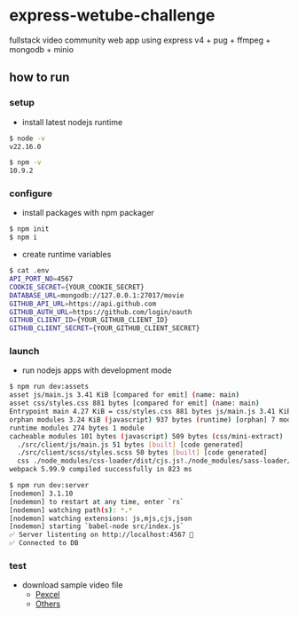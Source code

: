 # express-wetube-challenge

fullstack video community web app using express v4 + pug + ffmpeg + mongodb + minio

## how to run

### setup

- install latest nodejs runtime

```sh
$ node -v
v22.16.0

$ npm -v
10.9.2
```

### configure

- install packages with npm packager

```sh
$ npm init
$ npm i
```

- create runtime variables

```sh
$ cat .env
API_PORT_NO=4567
COOKIE_SECRET={YOUR_COOKIE_SECRET}
DATABASE_URL=mongodb://127.0.0.1:27017/movie
GITHUB_API_URL=https://api.github.com
GITHUB_AUTH_URL=https://github.com/login/oauth
GITHUB_CLIENT_ID={YOUR_GITHUB_CLIENT_ID}
GITHUB_CLIENT_SECRET={YOUR_GITHUB_CLIENT_SECRET}
```

### launch

- run nodejs apps with development mode

```sh
$ npm run dev:assets
asset js/main.js 3.41 KiB [compared for emit] (name: main)
asset css/styles.css 881 bytes [compared for emit] (name: main)
Entrypoint main 4.27 KiB = css/styles.css 881 bytes js/main.js 3.41 KiB
orphan modules 3.24 KiB (javascript) 937 bytes (runtime) [orphan] 7 modules
runtime modules 274 bytes 1 module
cacheable modules 101 bytes (javascript) 509 bytes (css/mini-extract)
  ./src/client/js/main.js 51 bytes [built] [code generated]
  ./src/client/scss/styles.scss 50 bytes [built] [code generated]
  css ./node_modules/css-loader/dist/cjs.js!./node_modules/sass-loader/dist/cjs.js!./src/client/scss/styles.scss 509 bytes [built] [code generated]
webpack 5.99.9 compiled successfully in 823 ms

$ npm run dev:server
[nodemon] 3.1.10
[nodemon] to restart at any time, enter `rs`
[nodemon] watching path(s): *.*
[nodemon] watching extensions: js,mjs,cjs,json
[nodemon] starting `babel-node src/index.js`
✅ Server listenting on http://localhost:4567 🚀
✅ Connected to DB
```

### test

- download sample video file
  - [Pexcel](https://www.pexels.com)
  - [Others](https://www.sample-videos.com)
